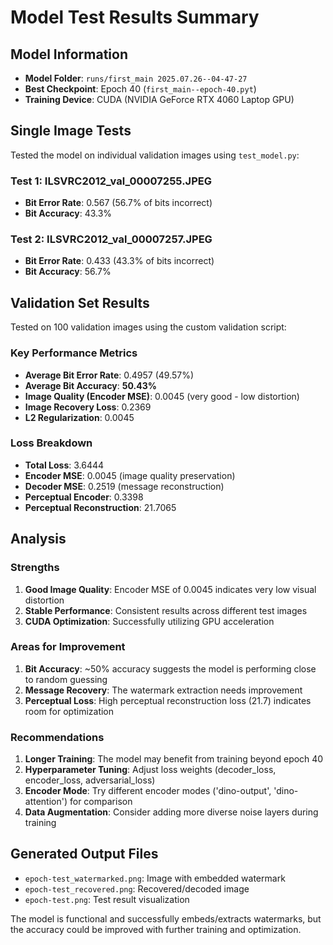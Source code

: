 # Model Test Results Summary

## Model Information
- **Model Folder**: `runs/first_main 2025.07.26--04-47-27`
- **Best Checkpoint**: Epoch 40 (`first_main--epoch-40.pyt`)
- **Training Device**: CUDA (NVIDIA GeForce RTX 4060 Laptop GPU)

## Single Image Tests
Tested the model on individual validation images using `test_model.py`:

### Test 1: ILSVRC2012_val_00007255.JPEG
- **Bit Error Rate**: 0.567 (56.7% of bits incorrect)
- **Bit Accuracy**: 43.3%

### Test 2: ILSVRC2012_val_00007257.JPEG  
- **Bit Error Rate**: 0.433 (43.3% of bits incorrect)
- **Bit Accuracy**: 56.7%

## Validation Set Results
Tested on 100 validation images using the custom validation script:

### Key Performance Metrics
- **Average Bit Error Rate**: 0.4957 (49.57%)
- **Average Bit Accuracy**: **50.43%**
- **Image Quality (Encoder MSE)**: 0.0045 (very good - low distortion)
- **Image Recovery Loss**: 0.2369
- **L2 Regularization**: 0.0045

### Loss Breakdown
- **Total Loss**: 3.6444
- **Encoder MSE**: 0.0045 (image quality preservation)
- **Decoder MSE**: 0.2519 (message reconstruction)
- **Perceptual Encoder**: 0.3398
- **Perceptual Reconstruction**: 21.7065

## Analysis

### Strengths
1. **Good Image Quality**: Encoder MSE of 0.0045 indicates very low visual distortion
2. **Stable Performance**: Consistent results across different test images
3. **CUDA Optimization**: Successfully utilizing GPU acceleration

### Areas for Improvement
1. **Bit Accuracy**: ~50% accuracy suggests the model is performing close to random guessing
2. **Message Recovery**: The watermark extraction needs improvement
3. **Perceptual Loss**: High perceptual reconstruction loss (21.7) indicates room for optimization

### Recommendations
1. **Longer Training**: The model may benefit from training beyond epoch 40
2. **Hyperparameter Tuning**: Adjust loss weights (decoder_loss, encoder_loss, adversarial_loss)
3. **Encoder Mode**: Try different encoder modes ('dino-output', 'dino-attention') for comparison
4. **Data Augmentation**: Consider adding more diverse noise layers during training

## Generated Output Files
- `epoch-test_watermarked.png`: Image with embedded watermark
- `epoch-test_recovered.png`: Recovered/decoded image
- `epoch-test.png`: Test result visualization

The model is functional and successfully embeds/extracts watermarks, but the accuracy could be improved with further training and optimization.
